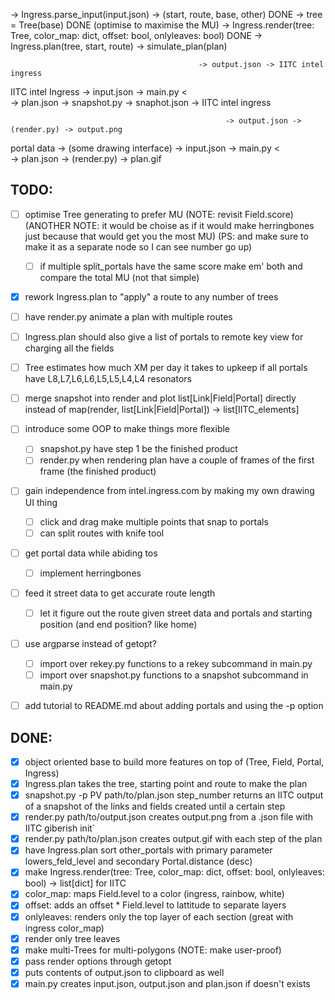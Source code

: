 -> Ingress.parse_input(input.json) -> (start, route, base, other) DONE
-> tree = Tree(base) DONE (optimise to maximise the MU)
-> Ingress.render(tree: Tree, color_map: dict, offset: bool, onlyleaves: bool) DONE
-> Ingress.plan(tree, start, route)
-> simulate_plan(plan)

                                              -> output.json -> IITC intel ingress
IITC intel Ingress -> input.json -> main.py <  
                                              -> plan.json -> snapshot.py -> snaphot.json -> IITC intel ingress

                                                    -> output.json -> (render.py) -> output.png
portal data -> (some drawing interface) -> input.json -> main.py <  
                                                    -> plan.json -> (render.py) -> plan.gif

## TODO:
- [ ] optimise Tree generating to prefer MU (NOTE: revisit Field.score) (ANOTHER NOTE: it would be choise as if it would make herringbones just because that would get you the most MU) (PS: and make sure to make it as a separate node so I can see number go up)
    - [ ] if multiple split_portals have the same score make em' both and compare the total MU (not that simple)

- [x] rework Ingress.plan to "apply" a route to any number of trees
- [ ] have render.py animate a plan with multiple routes
- [ ] Ingress.plan should also give a list of portals to remote key view for charging all the fields 
- [ ] Tree estimates how much XM per day it takes to upkeep if all portals have L8,L7,L6,L6,L5,L5,L4,L4 resonators
- [ ] merge snapshot into render and plot list[Link|Field|Portal] directly instead of map(render, list[Link|Field|Portal]) -> list[IITC_elements]

- [ ] introduce some OOP to make things more flexible
    - [ ] snapshot.py have step 1 be the finished product
    - [ ] render.py when rendering plan have a couple of frames of the first frame (the finished product)

- [ ] gain independence from intel.ingress.com by making my own drawing UI thing
    - [ ] click and drag make multiple points that snap to portals
    - [ ] can split routes with knife tool
- [ ] get portal data while abiding tos
    - [ ] implement herringbones

- [ ] feed it street data to get accurate route length
    - [ ] let it figure out the route given street data and portals and starting position (and end position? like home)

- [ ] use argparse instead of getopt?
    - [ ] import over rekey.py functions to a rekey subcommand in main.py
    - [ ] import over snapshot.py functions to a snapshot subcommand in main.py

- [ ] add tutorial to README.md about adding portals and using the -p option

## DONE:
- [x] object oriented base to build more features on top of (Tree, Field, Portal, Ingress)
- [x] Ingress.plan takes the tree, starting point and route to make the plan
- [x] snapshot.py -p PV path/to/plan.json step_number returns an IITC output of a snapshot of the links and fields created until a certain step
- [x] render.py path/to/output.json creates output.png from a .json file with IITC giberish init`
- [x] render.py path/to/plan.json creates output.gif with each step of the plan
- [x] have Ingress.plan sort other_portals with primary parameter lowers_feld_level and secondary Portal.distance (desc)
- [x] make Ingress.render(tree: Tree, color_map: dict, offset: bool, onlyleaves: bool) -> list[dict] for IITC 
- [x] color_map: maps Field.level to a color (ingress, rainbow, white)
- [x] offset: adds an offset * Field.level to lattitude to separate layers 
- [x] onlyleaves: renders only the top layer of each section (great with ingress color_map)
- [x] render only tree leaves
- [x] make multi-Trees for multi-polygons (NOTE: make user-proof)
- [x] pass render options through getopt
- [x] puts contents of output.json to clipboard as well
- [x] main.py creates input.json, output.json and plan.json if doesn't exists